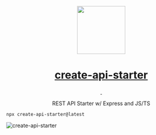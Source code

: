 <p align="center">
  <a href="https://www.npmjs.com/package/create-api-starter">
  <picture>
    <img src="./js/src/public/favicon.ico" height="128">
  </picture>
    <h1 align="center">create-api-starter</h1>
  </a>
</p>

<p align="center">
  <a aria-label="NPM version" href="https://www.npmjs.com/package/create-api-starter">
    <img alt="" src="https://img.shields.io/npm/v/next.svg?style=for-the-badge&labelColor=000000">
  </a>
  <a aria-label="License" href="https://github.com/pinakipb2/create-api-starter">
    <img alt="" src="https://img.shields.io/npm/l/next.svg?style=for-the-badge&labelColor=000000">
  </a>
</p>

<p align="center">
REST API Starter w/ Express and JS/TS
</p>

```
npx create-api-starter@latest
```

![create-api-starter](https://user-images.githubusercontent.com/48859773/207340943-3cbe28f0-4d91-4fa9-9b69-3a87f7f88970.png)
